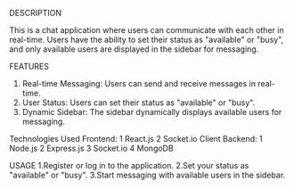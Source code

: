 DESCRIPTION

This is a chat application where users can communicate with each other in real-time. Users have the ability to set their status as "available" or "busy", and only available users are displayed in the sidebar for messaging.

FEATURES

1. Real-time Messaging: Users can send and receive messages in real-time.
2. User Status: Users can set their status as "available" or "busy".
3. Dynamic Sidebar: The sidebar dynamically displays available users for messaging.

Technologies Used
Frontend:
1 React.js
2 Socket.io Client
Backend:
1 Node.js
2 Express.js
3 Socket.io
4 MongoDB 

USAGE
1.Register or log in to the application.
2.Set your status as "available" or "busy".
3.Start messaging with available users in the sidebar.